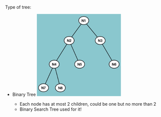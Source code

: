 Type of tree:
- Binary Tree
    <img src= "./img/bt.png" >

    - Each node has at most 2 children, could be one but no more than 2
    - Binary Search Tree used for it!
